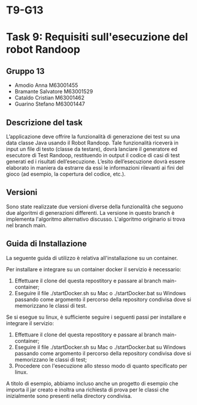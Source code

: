 # T9-G13
# Task 9: Requisiti sull'esecuzione del robot Randoop

## Gruppo 13
- Amodio Anna M63001455
- Bramante Salvatore M63001529
- Cataldo Cristian M63001462
- Guarino Stefano M63001447

## Descrizione del task

L’applicazione deve offrire la funzionalità di generazione dei test su una data classe Java usando il Robot Randoop. Tale funzionalità riceverà in input un file di testo (classe da testare), dovrà lanciare il generatore ed esecutore di Test Randoop, restituendo in output il codice di casi di test generati ed i risultati dell’esecuzione. L’esito dell’esecuzione dovrà essere elaborato in maniera da estrarre da essi le informazioni rilevanti ai fini del gioco (ad esempio, la copertura del codice, etc.).

## Versioni
Sono state realizzate due versioni diverse della funzionalità che seguono due algoritmi di generazioni differenti. La versione in questo branch è implementa l'algoritmo alternativo discusso. L'algoritmo originario si trova nel branch main.

## Guida di Installazione

La seguente guida di utilizzo è relativa all'installazione su un container.

Per installare e integrare su un container docker il servizio è necessario:
1) Effettuare il clone del questa repostitory e passare al branch main-container;
2) Eseguire il file ./startDocker.sh su Mac o ./startDocker.bat su Windows passando come argomento il percorso della repository condivisa dove si memorizzano le classi di test.

Se si esegue su linux, è sufficiente seguire i seguenti passi per installare e integrare il servizio:
1) Effettuare il clone del questa repostitory e passare al branch main-container;
2) Eseguire il file ./startDocker.sh su Mac o ./startDocker.bat su Windows passando come argomento il percorso della repository condivisa dove si memorizzano le classi di test;
3) Procedere con l'esecuzione allo stesso modo di quanto specificato per linux.

A titolo di esempio, abbiamo incluso anche un progetto di esempio che importa il jar creato e inoltra una richiesta di prova per le classi che inizialmente sono presenti nella directory condivisa.
